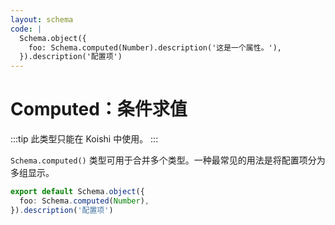```yaml
---
layout: schema
code: |
  Schema.object({
    foo: Schema.computed(Number).description('这是一个属性。'),
  }).description('配置项')
---
```


# Computed：条件求值

:::tip
此类型只能在 Koishi 中使用。
:::

`Schema.computed()` 类型可用于合并多个类型。一种最常见的用法是将配置项分为多组显示。

```ts
export default Schema.object({
  foo: Schema.computed(Number),
}).description('配置项')
```
